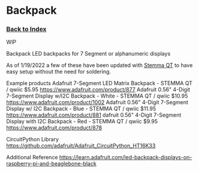 
# Backpack

### [Back to Index](index.md)

WIP 

Backpack
LED backpacks for 7 Segment or alphanumeric displays


As of 1/19/2022 a few of these have been updated with [Stemma QT](connectors.md#stemma-qt) to have easy setup without the need for soldering.


Example products
Adafruit 7-Segment LED Matrix Backpack - STEMMA QT / qwiic   $5.95
https://www.adafruit.com/product/877 
Adafruit 0.56" 4-Digit 7-Segment Display w/I2C Backpack - White - STEMMA QT / qwiic  $10.95
https://www.adafruit.com/product/1002
Adafruit 0.56" 4-Digit 7-Segment Display w/ I2C Backpack - Blue - STEMMA QT / qwiic $11.95
https://www.adafruit.com/product/881
dafruit 0.56" 4-Digit 7-Segment Display with I2C Backpack - Red - STEMMA QT / qwiic  $9.95
https://www.adafruit.com/product/878

CircuitPython Library
https://github.com/adafruit/Adafruit_CircuitPython_HT16K33

Additional Reference
https://learn.adafruit.com/led-backpack-displays-on-raspberry-pi-and-beaglebone-black
